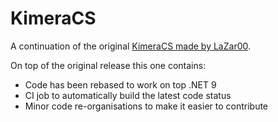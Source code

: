 # KimeraCS

A continuation of the original [KimeraCS made by LaZar00](https://github.com/LaZar00/KimeraCS).

On top of the original release this one contains:
- Code has been rebased to work on top .NET 9
- CI job to automatically build the latest code status
- Minor code re-organisations to make it easier to contribute
